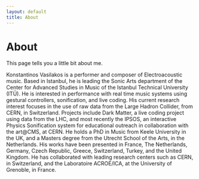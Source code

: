 ```yaml
---
layout: default
title: About
---
```

# About

This page tells you a little bit about me.

Konstantinos Vasilakos is a performer and composer of Electroacoustic music. Based in Istanbul, he is leading the Sonic Arts department of the Center for Advanced Studies in Music of the Istanbul Technical University (ITÜ). He is interested in performance with real time music systems using gestural controllers, sonification, and live coding. His current research interest focuses in the use of raw data from the Large Hadron Collider, from CERN, in Switzerland. Projects include Dark Matter, a live coding project using data from the LHC, and most recently the IPSOS, an interactive Physics Sonification system for educational outreach in collaboration with the art@CMS, at CERN. He holds a PhD in Music from Keele University in the UK, and a Masters degree from the Utrecht School of the Arts, in the Netherlands. His works have been presented in France, The Netherlands, Germany, Czech Republic, Greece, Switzerland, Turkey, and the United Kingdom. He has collaborated with leading research centers such as CERN, in Switzerland, and the Laboratoire ACROE/ICA, at the University of Grenoble, in France.